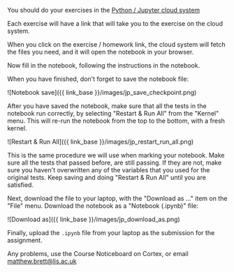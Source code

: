 You should do your exercises in the [Python / Jupyter cloud
system](https://ds.lis.2i2c.cloud)

Each exercise will have a link that will take you to the exercise on the cloud
system.

When you click on the exercise / homework link, the cloud system will fetch the
files you need, and it will open the notebook in your browser.

Now fill in the notebook, following the instructions in the notebook.

When you have finished, don't forget to save the notebook file:

![Notebook save]({{ link_base }}/images/jp_save_checkpoint.png)

After you have saved the notebook, make sure that all the tests in the notebook
run correctly, by selecting "Restart & Run All" from the "Kernel" menu.  This
will re-run the notebook from the top to the bottom, with a fresh kernel.

![Restart & Run All]({{ link_base }}/images/jp_restart_run_all.png)

This is the same procedure we will use when marking your notebook.  Make sure
all the tests that passed before, are still passing.  If they are not, make
sure you haven't overwritten any of the variables that you used for the
original tests.   Keep saving and doing "Restart & Run All" until you are
satisfied.

Next, download the file to your laptop, with the "Download as ..." item on the
"File" menu.  Download the notebook as a "Notebook (.ipynb)" file:

![Download as]({{ link_base }}/images/jp_download_as.png)

Finally, upload the `.ipynb` file from your laptop as the submission for the assignment.

Any problems, use the Course Noticeboard on Cortex, or email
<matthew.brett@lis.ac.uk>
